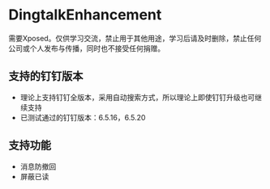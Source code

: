 # DingtalkEnhancement
需要Xposed。仅供学习交流，禁止用于其他用途，学习后请及时删除，禁止任何公司或个人发布与传播，同时也不接受任何捐赠。

## 支持的钉钉版本
- 理论上支持钉钉全版本，采用自动搜索方式，所以理论上即使钉钉升级也可继续支持
- 已测试通过的钉钉版本：6.5.16，6.5.20

## 支持功能
- 消息防撤回
- 屏蔽已读
